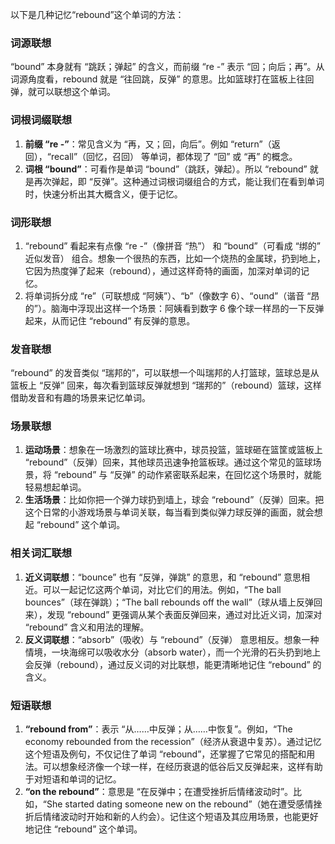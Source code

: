 以下是几种记忆“rebound”这个单词的方法：

### 词源联想
“bound” 本身就有 “跳跃；弹起” 的含义，而前缀 “re -” 表示 “回；向后；再”。从词源角度看，rebound 就是 “往回跳，反弹” 的意思。比如篮球打在篮板上往回弹，就可以联想这个单词。

### 词根词缀联想
1. **前缀 “re -”**：常见含义为 “再，又；回，向后”。例如 “return”（返回），“recall”（回忆，召回） 等单词，都体现了 “回” 或 “再” 的概念。
2. **词根 “bound”**：可看作是单词 “bound”（跳跃，弹起）。所以 “rebound” 就是再次弹起，即 “反弹”。这种通过词根词缀组合的方式，能让我们在看到单词时，快速分析出其大概含义，便于记忆。

### 词形联想
1. “rebound” 看起来有点像 “re -”（像拼音 “热”） 和 “bound”（可看成 “绑的” 近似发音） 组合。想象一个很热的东西，比如一个烧热的金属球，扔到地上，它因为热度弹了起来（rebound），通过这样奇特的画面，加深对单词的记忆。
2. 将单词拆分成 “re”（可联想成 “阿姨”）、“b”（像数字 6）、“ound”（谐音 “昂的”）。脑海中浮现出这样一个场景：阿姨看到数字 6 像个球一样昂的一下反弹起来，从而记住 “rebound” 有反弹的意思。

### 发音联想
“rebound” 的发音类似 “瑞邦的”，可以联想一个叫瑞邦的人打篮球，篮球总是从篮板上 “反弹” 回来，每次看到篮球反弹就想到 “瑞邦的”（rebound）篮球，这样借助发音和有趣的场景来记忆单词。

### 场景联想
1. **运动场景**：想象在一场激烈的篮球比赛中，球员投篮，篮球砸在篮筐或篮板上 “rebound”（反弹）回来，其他球员迅速争抢篮板球。通过这个常见的篮球场景，将 “rebound” 与 “反弹” 的动作紧密联系起来，在回忆这个场景时，就能轻易想起单词。
2. **生活场景**：比如你把一个弹力球扔到墙上，球会 “rebound”（反弹）回来。把这个日常的小游戏场景与单词关联，每当看到类似弹力球反弹的画面，就会想起 “rebound” 这个单词。

### 相关词汇联想
1. **近义词联想**：“bounce” 也有 “反弹，弹跳” 的意思，和 “rebound” 意思相近。可以一起记忆这两个单词，对比它们的用法。例如，“The ball bounces”（球在弹跳）；“The ball rebounds off the wall”（球从墙上反弹回来），发现 “rebound” 更强调从某个表面反弹回来，通过对比近义词，加深对 “rebound” 含义和用法的理解。
2. **反义词联想**：“absorb”（吸收）与 “rebound”（反弹） 意思相反。想象一种情境，一块海绵可以吸收水分（absorb water），而一个光滑的石头扔到地上会反弹（rebound），通过反义词的对比联想，能更清晰地记住 “rebound” 的含义。

### 短语联想
1. **“rebound from”**：表示 “从……中反弹；从……中恢复”。例如，“The economy rebounded from the recession”（经济从衰退中复苏）。通过记忆这个短语及例句，不仅记住了单词 “rebound”，还掌握了它常见的搭配和用法。可以想象经济像一个球一样，在经历衰退的低谷后又反弹起来，这样有助于对短语和单词的记忆。
2. **“on the rebound”**：意思是 “在反弹中；在遭受挫折后情绪波动时”。比如，“She started dating someone new on the rebound”（她在遭受感情挫折后情绪波动时开始和新的人约会）。记住这个短语及其应用场景，也能更好地记住 “rebound” 这个单词。 
